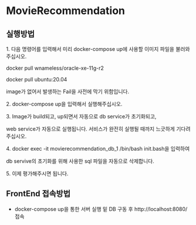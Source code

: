 # MovieRecommendation
<h2>실행방법</h2>
<p> 1. 다음 명령어를 입력해서 미리 docker-compose up에 사용할 이미지 파일을 불러와주십시오.
<p> docker pull wnameless/oracle-xe-11g-r2
<p> docker pull ubuntu:20.04
<p> image가 없어서 발생하는 Fail을 사전에 막기 위함입니다.
<p> 2. docker-compose up을 입력해서 실행해주십시오.
<p> 3. Image가 build되고, up되면서 자동으로 db service가 초기화되고,
<p> web service가 자동으로 실행됩니다. 서비스가 완전히 실행될 때까지 느긋하게 기다려주십시오.
<p> 4. docker exec -it movierecommendation_db_1 /bin/bash init.bash을 입력하여
<p> db servive의 초기화를 위해 사용한 sql 파일을 자동으로 삭제합니다.
<p> 5. 이제 평가해주시면 됩니다.

 ## FrontEnd 접속방법
  - docker-compose up을 통한 서버 실행 밑 DB 구동 후 http://localhost:8080/ 접속
